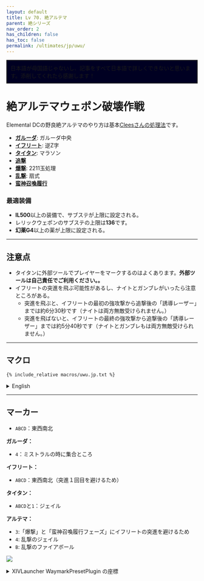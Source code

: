 ```yaml
---
layout: default
title: Lv 70. 絶アルテマ
parent: 絶シリーズ
nav_order: 2
has_children: false
has_toc: false
permalink: /ultimates/jp/uwu/
---
```


<div style="background-color: #002 ; padding: 10px; border: 1px solid;">
日本語が母国語じゃないし、記事をすべて日本語で詳しくできないと思います。添削してくれたら感謝します！</div>

# 絶アルテマウェポン破壊作戦

Elemental DCの野良絶アルテマのやり方は基本[Cleesさんの処理法](https://www.icy-veins.com/ffxiv/the-weapons-refrain-ultimate-guides-ultima)です。

- [**ガルーダ**](01_garuda.en.md): ガルーダ中央
- [**イフリート**](02_ifrit.en.md): 逆Z字
- [**タイタン**](03_titan.en.md): マラソン
- [**追撃**](04a_predation.en.md)
- [**爆撃**](04b_annihilation.en.md): 2211玉処理
- [**乱撃**](04c_suppression.en.md): 扇式
- [**蛮神召喚履行**](04d_primal_roulette.en.md)

### 最適装備

- **IL500**以上の装備で、サブステが上限に設定される。
- レリックウェポンのサブステの上限は**136**です。
- **幻薬G4**以上の薬が上限に設定される。

---

## 注意点

- タイタンに外部ツールでプレイヤーをマークするのはよくあります。**外部ツールは自己責任でご利用ください。。**
- イフリートの突進を飛ぶ可能性があるし、ナイトとガンブレがいったら注意ところがある。
	- 突進を飛ぶと、イフリートの最初の強攻撃から追撃後の「誘導レーザー」までは約6分30秒です（ナイトは両方無敵受けられません。）
  - 突進を飛ばないと、イフリートの最終の強攻撃から追撃後の「誘導レーザー」までは約5分40秒です（ナイトとガンブレもは両方無敵受けられません。）

---

## マクロ

```
{% include_relative macros/uwu.jp.txt %}
```

<details markdown=block>
<summary>English</summary>


```
{% include_relative macros/uwu.en.txt %}
```

</details>

---

## マーカー

- `ABCD`：東西南北

**ガルーダ：**
- `4`：ミストラルの時に集合ところ

**イフリート：**
- `ABCD`：東西南北（突進１回目を避けるため）

**タイタン：**
- `ABCD`と`1`：ジェイル

**アルテマ：**
- `3`:「爆撃」と「蛮神召喚履行フェーズ」にイフリートの突進を避けるため
- `4`: 乱撃のジェイル
- `B`: 乱撃のファイアボール

![]({{site.baseurl}}/assets/images/ultimates/uwu/markers.jpg)
<details markdown=block>
<summary>XIVLauncher WaymarkPresetPlugin の座標</summary>

```json
{
  "Name":"UWU",
  "MapID":539,
  "A":{"X":100.0,"Y":0.0,"Z":93.3,"ID":0,"Active":true},
  "B":{"X":106.7,"Y":0.0,"Z":100.0,"ID":1,"Active":true},
  "C":{"X":100.0,"Y":0.0,"Z":106.7,"ID":2,"Active":true},
  "D":{"X":93.3,"Y":0.0,"Z":100.0,"ID":3,"Active":true},
  "One":{"X":100.0,"Y":0.0,"Z":100.0,"ID":4,"Active":true},
  "Two":{"X":107.3,"Y":0.0,"Z":107.3,"ID":5,"Active":true},
  "Three":{"X":100.0,"Y":0.0,"Z":81.0,"ID":6,"Active":true},
  "Four":{"X":87.0,"Y":0.0,"Z":87.0,"ID":7,"Active":true}
}
```

</details>
